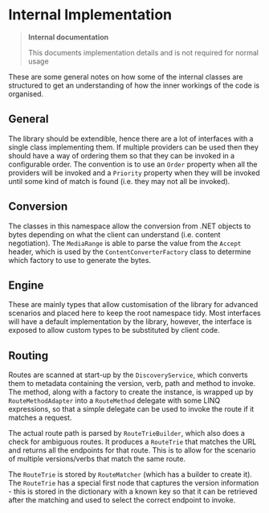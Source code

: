 # Internal Implementation

> **Internal documentation**
>
> This documents implementation details and is not required for normal usage

These are some general notes on how some of the internal classes are structured
to get an understanding of how the inner workings of the code is organised.

## General

The library should be extendible, hence there are a lot of interfaces with a
single class implementing them. If multiple providers can be used then they
should have a way of ordering them so that they can be invoked in a configurable
order. The convention is to use an `Order` property when all the providers will
be invoked and a `Priority` property when they will be invoked until some kind
of match is found (i.e. they may not all be invoked).

## Conversion

The classes in this namespace allow the conversion from .NET objects to bytes
depending on what the client can understand (i.e. content negotiation). The
`MediaRange` is able to parse the value from the `Accept` header, which is used
by the `ContentConverterFactory` class to determine which factory to use to
generate the bytes.

## Engine

These are mainly types that allow customisation of the library for advanced
scenarios and placed here to keep the root namespace tidy. Most interfaces will
have a default implementation by the library, however, the interface is exposed
to allow custom types to be substituted by client code.

## Routing

Routes are scanned at start-up by the `DiscoveryService`, which converts them to
metadata containing the version, verb, path and method to invoke. The method,
along with a factory to create the instance, is wrapped up by `RouteMethodAdapter`
into a `RouteMethod` delegate with some LINQ expressions, so that a simple
delegate can be used to invoke the route if it matches a request.

The actual route path is parsed by `RouteTrieBuilder`, which also does a check
for ambiguous routes. It produces a `RouteTrie` that matches the URL and returns
all the endpoints for that route. This is to allow for the scenario of multiple
versions/verbs that match the same route.

The `RouteTrie` is stored by `RouteMatcher` (which has a builder to create it).
The `RouteTrie` has a special first node that captures the version information -
this is stored in the dictionary with a known key so that it can be retrieved
after the matching and used to select the correct endpoint to invoke.

